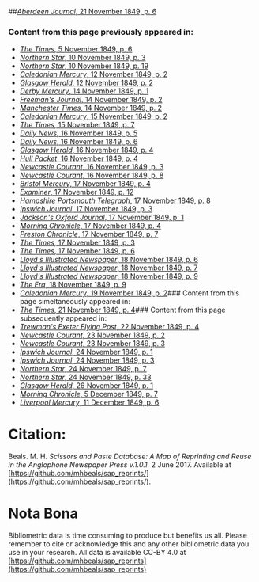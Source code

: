 ##[*Aberdeen Journal*, 21 November 1849, p. 6](https://mhbeals.github.io/sap_html/Aberdeen-Journal/Aberdeen-Journal-21-November-1849-p-6)

### Content from this page previously appeared in:
+ [*The Times*, 5 November 1849, p. 6](https://mhbeals.github.io/sap_html/The-Times/The-Times-5-November-1849-p-6)
+ [*Northern Star*, 10 November 1849, p. 3](https://mhbeals.github.io/sap_html/Northern-Star/Northern-Star-10-November-1849-p-3)
+ [*Northern Star*, 10 November 1849, p. 19](https://mhbeals.github.io/sap_html/Northern-Star/Northern-Star-10-November-1849-p-19)
+ [*Caledonian Mercury*, 12 November 1849, p. 2](https://mhbeals.github.io/sap_html/Caledonian-Mercury/Caledonian-Mercury-12-November-1849-p-2)
+ [*Glasgow Herald*, 12 November 1849, p. 2](https://mhbeals.github.io/sap_html/Glasgow-Herald/Glasgow-Herald-12-November-1849-p-2)
+ [*Derby Mercury*, 14 November 1849, p. 1](https://mhbeals.github.io/sap_html/Derby-Mercury/Derby-Mercury-14-November-1849-p-1)
+ [*Freeman's Journal*, 14 November 1849, p. 2](https://mhbeals.github.io/sap_html/Freeman's-Journal/Freeman's-Journal-14-November-1849-p-2)
+ [*Manchester Times*, 14 November 1849, p. 2](https://mhbeals.github.io/sap_html/Manchester-Times/Manchester-Times-14-November-1849-p-2)
+ [*Caledonian Mercury*, 15 November 1849, p. 2](https://mhbeals.github.io/sap_html/Caledonian-Mercury/Caledonian-Mercury-15-November-1849-p-2)
+ [*The Times*, 15 November 1849, p. 7](https://mhbeals.github.io/sap_html/The-Times/The-Times-15-November-1849-p-7)
+ [*Daily News*, 16 November 1849, p. 5](https://mhbeals.github.io/sap_html/Daily-News/Daily-News-16-November-1849-p-5)
+ [*Daily News*, 16 November 1849, p. 6](https://mhbeals.github.io/sap_html/Daily-News/Daily-News-16-November-1849-p-6)
+ [*Glasgow Herald*, 16 November 1849, p. 4](https://mhbeals.github.io/sap_html/Glasgow-Herald/Glasgow-Herald-16-November-1849-p-4)
+ [*Hull Packet*, 16 November 1849, p. 4](https://mhbeals.github.io/sap_html/Hull-Packet/Hull-Packet-16-November-1849-p-4)
+ [*Newcastle Courant*, 16 November 1849, p. 3](https://mhbeals.github.io/sap_html/Newcastle-Courant/Newcastle-Courant-16-November-1849-p-3)
+ [*Newcastle Courant*, 16 November 1849, p. 8](https://mhbeals.github.io/sap_html/Newcastle-Courant/Newcastle-Courant-16-November-1849-p-8)
+ [*Bristol Mercury*, 17 November 1849, p. 4](https://mhbeals.github.io/sap_html/Bristol-Mercury/Bristol-Mercury-17-November-1849-p-4)
+ [*Examiner*, 17 November 1849, p. 12](https://mhbeals.github.io/sap_html/Examiner/Examiner-17-November-1849-p-12)
+ [*Hampshire Portsmouth Telegraph*, 17 November 1849, p. 8](https://mhbeals.github.io/sap_html/Hampshire-Portsmouth-Telegraph/Hampshire-Portsmouth-Telegraph-17-November-1849-p-8)
+ [*Ipswich Journal*, 17 November 1849, p. 3](https://mhbeals.github.io/sap_html/Ipswich-Journal/Ipswich-Journal-17-November-1849-p-3)
+ [*Jackson's Oxford Journal*, 17 November 1849, p. 1](https://mhbeals.github.io/sap_html/Jackson's-Oxford-Journal/Jackson's-Oxford-Journal-17-November-1849-p-1)
+ [*Morning Chronicle*, 17 November 1849, p. 4](https://mhbeals.github.io/sap_html/Morning-Chronicle/Morning-Chronicle-17-November-1849-p-4)
+ [*Preston Chronicle*, 17 November 1849, p. 7](https://mhbeals.github.io/sap_html/Preston-Chronicle/Preston-Chronicle-17-November-1849-p-7)
+ [*The Times*, 17 November 1849, p. 3](https://mhbeals.github.io/sap_html/The-Times/The-Times-17-November-1849-p-3)
+ [*The Times*, 17 November 1849, p. 6](https://mhbeals.github.io/sap_html/The-Times/The-Times-17-November-1849-p-6)
+ [*Lloyd's Illustrated Newspaper*, 18 November 1849, p. 6](https://mhbeals.github.io/sap_html/Lloyd's-Illustrated-Newspaper/Lloyd's-Illustrated-Newspaper-18-November-1849-p-6)
+ [*Lloyd's Illustrated Newspaper*, 18 November 1849, p. 7](https://mhbeals.github.io/sap_html/Lloyd's-Illustrated-Newspaper/Lloyd's-Illustrated-Newspaper-18-November-1849-p-7)
+ [*Lloyd's Illustrated Newspaper*, 18 November 1849, p. 9](https://mhbeals.github.io/sap_html/Lloyd's-Illustrated-Newspaper/Lloyd's-Illustrated-Newspaper-18-November-1849-p-9)
+ [*The Era*, 18 November 1849, p. 9](https://mhbeals.github.io/sap_html/The-Era/The-Era-18-November-1849-p-9)
+ [*Caledonian Mercury*, 19 November 1849, p. 2](https://mhbeals.github.io/sap_html/Caledonian-Mercury/Caledonian-Mercury-19-November-1849-p-2)### Content from this page simeltaneously appeared in:
+ [*The Times*, 21 November 1849, p. 4](https://mhbeals.github.io/sap_html/The-Times/The-Times-21-November-1849-p-4)### Content from this page subsequently appeared in:
+ [*Trewman's Exeter Flying Post*, 22 November 1849, p. 4](https://mhbeals.github.io/sap_html/Trewman's-Exeter-Flying-Post/Trewman's-Exeter-Flying-Post-22-November-1849-p-4)
+ [*Newcastle Courant*, 23 November 1849, p. 2](https://mhbeals.github.io/sap_html/Newcastle-Courant/Newcastle-Courant-23-November-1849-p-2)
+ [*Newcastle Courant*, 23 November 1849, p. 3](https://mhbeals.github.io/sap_html/Newcastle-Courant/Newcastle-Courant-23-November-1849-p-3)
+ [*Ipswich Journal*, 24 November 1849, p. 1](https://mhbeals.github.io/sap_html/Ipswich-Journal/Ipswich-Journal-24-November-1849-p-1)
+ [*Ipswich Journal*, 24 November 1849, p. 3](https://mhbeals.github.io/sap_html/Ipswich-Journal/Ipswich-Journal-24-November-1849-p-3)
+ [*Northern Star*, 24 November 1849, p. 7](https://mhbeals.github.io/sap_html/Northern-Star/Northern-Star-24-November-1849-p-7)
+ [*Northern Star*, 24 November 1849, p. 33](https://mhbeals.github.io/sap_html/Northern-Star/Northern-Star-24-November-1849-p-33)
+ [*Glasgow Herald*, 26 November 1849, p. 1](https://mhbeals.github.io/sap_html/Glasgow-Herald/Glasgow-Herald-26-November-1849-p-1)
+ [*Morning Chronicle*, 5 December 1849, p. 7](https://mhbeals.github.io/sap_html/Morning-Chronicle/Morning-Chronicle-5-December-1849-p-7)
+ [*Liverpool Mercury*, 11 December 1849, p. 6](https://mhbeals.github.io/sap_html/Liverpool-Mercury/Liverpool-Mercury-11-December-1849-p-6)
                    
# Citation: 

Beals. M. H. *Scissors and Paste Database: A Map of Reprinting and Reuse in the Anglophone Newspaper Press v.1.0.1.* 2 June 2017. Available at [https://github.com/mhbeals/sap_reprints/](https://github.com/mhbeals/sap_reprints/). 
                    
# Nota Bona

Bibliometric data is time consuming to produce but benefits us all. Please remember to cite or acknowledge this and any other bibliometric data you use in your research. All data is available CC-BY 4.0 at [https://github.com/mhbeals/sap_reprints](https://github.com/mhbeals/sap_reprints)